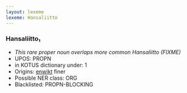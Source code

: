 ```yaml
---
layout: lexeme
lexeme: Hansaliitto
---
```


###  Hansaliitto₁

* _This rare proper noun overlaps more common *Hansaliitto* (FIXME)_
* UPOS:  PROPN
* in KOTUS dictionary under:  1
* Origins: [enwikt](https://en.wiktionary.org/wiki/Hansaliitto) finer 
* Possible NER class:  ORG
* Blacklisted:  PROPN-BLOCKING

